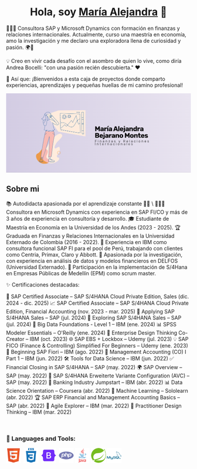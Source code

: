 <div>
<h1 align="center">Hola, soy <a href="https://www.linkedin.com/in/alejandra-bejarano-sap/">María Alejandra</a> 👋</h1>
 <p> 👩🏻‍💻 Consultora SAP y Microsoft Dynamics con formación en finanzas y relaciones internacionales. Actualmente, curso una maestría en economía, amo la investigación y me declaro una exploradora llena de curiosidad y pasión. 🌍💼

💡 Creo en vivir cada desafío con el asombro de quien lo vive, como diría Andrea Bocelli: "con una pasión recién descubierta." ❤️

🚀 Así que: ¡Bienvenidos a esta caja de proyectos donde comparto experiencias, aprendizajes y pequeñas huellas de mi camino profesional!</p>
</div>
<img src="/GITHUB.png">

## Sobre mi

📚 Autodidacta apasionada por el aprendizaje constante 🚀🪷 \\
👩🏻‍💻 Consultora en Microsoft Dynamics con experiencia en SAP FI/CO y más de 3 años de experiencia en consultoría y desarrollo.
🎓 Estudiante de Maestría en Economía en la Universidad de los Andes (2023 - 2025).
🏆 Graduada en Finanzas y Relaciones Internacionales en la Universidad Externado de Colombia (2016 - 2022).
💼 Experiencia en IBM como consultora funcional SAP FI para el pool de Perú, trabajando con clientes como Centria, Primax, Claro y Abbott.
🔬 Apasionada por la investigación, con experiencia en análisis de datos y modelos financieros en DELFOS (Universidad Externado).
🚀 Participación en la implementación de S/4Hana en Empresas Públicas de Medellín (EPM) como scrum master.

✨ Certificaciones destacadas:

🎯 SAP Certified Associate – SAP S/4HANA Cloud Private Edition, Sales (dic. 2024 - dic. 2025) 
📈 SAP Certified Associate – SAP S/4HANA Cloud Private Edition, Financial Accounting (nov. 2023 - mar. 2025)
🏅 Applying SAP S/4HANA Sales – SAP (jul. 2024)
🚀 Exploring SAP S/4HANA Sales – SAP (jul. 2024)
🧠 Big Data Foundations - Level 1 – IBM (ene. 2024)
📊 SPSS Modeler Essentials – O'Reilly (ene. 2024)
🎯 Enterprise Design Thinking Co-Creator – IBM (oct. 2023)
🌐 SAP EBS + Lockbox – Udemy (jul. 2023)
💡 SAP FICO (Finance & Controlling) Simplified For Beginners – Udemy (ene. 2023)
🔎 Beginning SAP Fiori – IBM (ago. 2022)
📘 Management Accounting (CO) I Part 1 – IBM (jun. 2022)
🛠️ Tools for Data Science – IBM (jun. 2022)
✅ Financial Closing in SAP S/4HANA – SAP (may. 2022)
🌍 SAP Overview – SAP (may. 2022)
🔧 SAP S/4HANA Erweiterte Variante Configuration (AVC) – SAP (may. 2022)
💼 Banking Industry Jumpstart – IBM (abr. 2022)
📊 Data Science Orientation – Coursera (abr. 2022)
🧠 Machine Learning – Sololearn (abr. 2022)
🏆 SAP ERP Financial and Management Accounting Basics – SAP (abr. 2022)
🚀 Agile Explorer – IBM (mar. 2022)
🌟 Practitioner Design Thinking – IBM (mar. 2022)


<br>

<div align="left">
    <h3>🔨 Languages and Tools:</h3>
    <div>
        <img src="https://github.com/devicons/devicon/blob/master/icons/html5/html5-original.svg" title="HTML5" alt="HTML" width="40" height="40"/>&nbsp;
        <img src="https://github.com/devicons/devicon/blob/master/icons/css3/css3-plain-wordmark.svg"  title="CSS3" alt="CSS" width="40" height="40"/>&nbsp;
        <img src="https://github.com/devicons/devicon/blob/master/icons/bootstrap/bootstrap-plain.svg" title="Bootstrap" alt="Bootstrap" width="40" height="40"/>&nbsp;
        <img src="https://github.com/devicons/devicon/blob/master/icons/php/php-plain.svg" title="PHP" **alt="Git" width="40" height="40"/>
        <img src="https://github.com/devicons/devicon/blob/master/icons/java/java-original-wordmark.svg" title="java" **alt="Git" width="40" height="40"/>
        <img src="https://github.com/devicons/devicon/blob/master/icons/spring/spring-original.svg" title="Spring boot" **alt="Git" width="40" height="40"/>
        <img src="https://github.com/devicons/devicon/blob/master/icons/mysql/mysql-plain-wordmark.svg" title="DB" **alt="Git" width="40" height="40"/>
     
</div>
